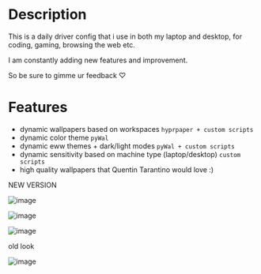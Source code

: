 # Description

This is a daily driver config that i use in both my laptop and desktop, for coding, gaming, browsing the web etc.

I am constantly adding new features and improvement.

So be sure to gimme ur feedback ♡

# Features

- dynamic wallpapers based on workspaces `hyprpaper + custom scripts`
- dynamic color theme `pyWal`
- dynamic eww themes + dark/light modes `pyWal + custom scripts`
- dynamic sensitivity based on machine type (laptop/desktop) `custom scripts`
- high quality wallpapers that Quentin Tarantino would love :)

NEW VERSION

![image](https://github.com/AymanLyesri/hyprland-conf/assets/80812811/f8de7f60-575e-4ab3-a03f-59d54879f4f5)

![image](https://github.com/AymanLyesri/hyprland-conf/assets/80812811/322d1923-e9ff-4512-95d8-b94bda55eb4e)

![image](https://github.com/AymanLyesri/hyprland-conf/assets/80812811/e476618e-4e8f-4d1e-bc02-243a0f7df1e0)

old look

![image](https://github.com/AymanLyesri/hyprland-conf/assets/80812811/b6f06611-716f-411b-bd89-d6a3f0c8f8b5)
